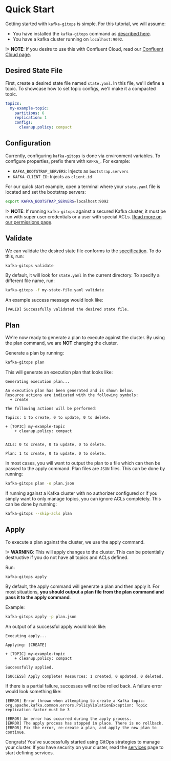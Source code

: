 # Quick Start

Getting started with `kafka-gitops` is simple. For this tutorial, we will assume:

- You have installed the `kafka-gitops` command as [described here](/installation.md).
- You have a kafka cluster running on `localhost:9092`. 

!> **NOTE**: If you desire to use this with Confluent Cloud, read our [Confluent Cloud page][confluent].

## Desired State File

First, create a desired state file named `state.yaml`. In this file, we'll define a topic. To showcase how to set topic configs, we'll make it a compacted topic.

```yaml
topics:
  my-example-topic:
    partitions: 6
    replication: 1
    configs:
      cleanup.policy: compact
```

## Configuration

Currently, configuring `kafka-gitops` is done via environment variables. To configure properties, prefix them with `KAFKA_`. For example:

* `KAFKA_BOOTSTRAP_SERVERS`: Injects as `bootstrap.servers`
* `KAFKA_CLIENT_ID`: Injects as `client.id`

For our quick start example, open a terminal where your `state.yaml` file is located and set the bootstrap servers:

```bash
export KAFKA_BOOTSTRAP_SERVERS=localhost:9092
```

!> **NOTE**: If running `kafka-gitops` against a secured Kafka cluster, it must be run with super user credentials or a user with special ACLs. [Read more on our permissions page][permissions].

## Validate
We can validate the desired state file conforms to the [specification][specification]. To do this, run:

```bash
kafka-gitops validate
```

By default, it will look for `state.yaml` in the current directory. To specify a different file name, run:

```bash
kafka-gitops -f my-state-file.yaml validate
```

An example success message would look like:

```text
[VALID] Successfully validated the desired state file.
```

## Plan

We're now ready to generate a plan to execute against the cluster. By using the plan command, we are **NOT** changing the cluster.

Generate a plan by running:

```bash
kafka-gitops plan
```

This will generate an execution plan that looks like:


```text
Generating execution plan...

An execution plan has been generated and is shown below.
Resource actions are indicated with the following symbols:
  + create

The following actions will be performed:

Topics: 1 to create, 0 to update, 0 to delete.

+ [TOPIC] my-example-topic
	+ cleanup.policy: compact


ACLs: 0 to create, 0 to update, 0 to delete.

Plan: 1 to create, 0 to update, 0 to delete.
```

In most cases, you will want to output the plan to a file which can then be passed to the apply command. Plan files are `JSON` files. This can be done by running:

```bash
kafka-gitops plan -o plan.json
```

If running against a Kafka cluster with no authorizer configured or if you simply want to only manage topics, you can ignore ACLs completely. This can be done by running:

```bash
kafka-gitops --skip-acls plan
```

## Apply

To execute a plan against the cluster, we use the apply command.

!> **WARNING**: This will apply changes to the cluster. This can be potentially destructive if you do not have all topics and ACLs defined.

Run:

```bash
kafka-gitops apply
```

By default, the apply command will generate a plan and then apply it. For most situations, **you should output a plan file from the plan command and pass it to the apply command**.

Example:

```bash
kafka-gitops apply -p plan.json
```

An output of a successful apply would look like:

```text
Executing apply...

Applying: [CREATE]

+ [TOPIC] my-example-topic
	+ cleanup.policy: compact

Successfully applied.

[SUCCESS] Apply complete! Resources: 1 created, 0 updated, 0 deleted.
```

If there is a partial failure, successes will not be rolled back. A failure error would look something like:

```text
[ERROR] Error thrown when attempting to create a Kafka topic:
org.apache.kafka.common.errors.PolicyViolationException: Topic replication factor must be 3

[ERROR] An error has occurred during the apply process.
[ERROR] The apply process has stopped in place. There is no rollback.
[ERROR] Fix the error, re-create a plan, and apply the new plan to continue.
```

Congrats! You've successfully started using GitOps strategies to manage your cluster. If you have security on your cluster, read the [services][services] page to start defining services. 

[confluent]: /confluent-cloud.md
[permissions]: /permissions.md
[specification]: /specification.md
[services]: /services.md